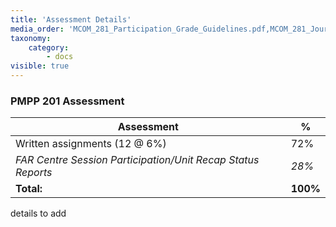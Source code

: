 ```yaml
---
title: 'Assessment Details'
media_order: 'MCOM_281_Participation_Grade_Guidelines.pdf,MCOM_281_Journal_Guidelines.pdf,MCOM_281_Speech_Self-Assessment_Guidelines.pdf,MCOM_281_Speech_Critique_Guidelines.pdf,MCOM_281_Content_Delivery&Listening_Checklist.pdf,MCOM_281_Speech_Sign-up_sheets.doc,MCOM_281_Demonstration_Speech_Evaluation&Feedback_Form.docx,MCOM_281_Informative_Speech_Evaluation&Feedback_Form.docx,MCOM_281_Persuasive_Speech_Evaluation&Feedback_Form.docx'
taxonomy:
    category:
        - docs
visible: true
---
```


### PMPP 201 Assessment

| **Assessment**                                               | **%**    |
|--------------------------------------------------------------|----------|
| Written assignments (12 \@ 6%)                               | 72%      |
| *FAR Centre Session Participation/Unit Recap Status Reports* | *28%*    |
| **Total:**                                                   | **100%** |

details to add

